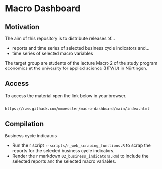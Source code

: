 # Macro Dashboard

## Motivation

The aim of this repository is to distribute releases of... 

* reports and time series of selected business cycle indicators and...
* time series of selected macro variables

The target group are students of the lecture Macro 2 of the study program economics at the university for applied science (HFWU) in Nürtingen.

## Access

To access the material open the link below in your browser. 

```

https://raw.githack.com/mmoessler/macro-dashboard/main/index.html

```

## Compilation

Business cycle indicators

* Run the r script `r-scripts/r_web_scraping_functions.R` to scrap the reports for the selected business cycle indicators.
* Render the r markdown `02_business_indicators.Rmd` to include the selected reports and the selected macro variables.
